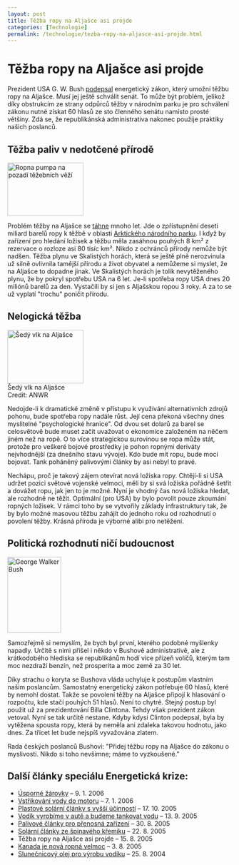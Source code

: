 ```yaml
---
layout: post
title: Těžba ropy na Aljašce asi projde
categories: [Technologie]
permalink: /technologie/tezba-ropy-na-aljasce-asi-projde.html
---
```

# Těžba ropy na Aljašce asi projde

Prezident USA G. W. Bush [podepsal](http://news.yahoo.com/news?tmpl=story&u=/ap/20050807/ap_on_go_co/arctic_refuge) energetický zákon, který umožní těžbu ropy na Aljašce. Musí jej ještě schválit senát. To může být problém, jelikož díky obstrukcím ze strany odpůrců těžby v národním parku je pro schválení zákonu nutné získat 60 hlasů ze sto členného senátu namísto prosté většiny. Zdá se, že republikánská administrativa nakonec použije praktiky našich poslanců.

## Těžba paliv v nedotčené přírodě

<div class="obry"><div class="leftbox"><img alt="Ropna pumpa na pozadí těžebních věží" height="119" src="http://techblog.srubar.net/images/ropna-pumpa-a-veze.jpg" width="170"/></div></div> 

Problém těžby na Aljašce se [táhne](http://www.heritage.org/Press/Commentary/ed031402c.cfm) mnoho let. Jde o zpřístupnění deseti miliard barelů ropy k těžbě v oblasti [Arktického národního parku](http://arctic.fws.gov/). I když by zařízení pro hledání ložisek a těžbu měla zasáhnou pouhých 8 km² z rezervace o rozloze asi 80 tisíc km². Nikdo z ochránců přírody nemůže být nadšen. Těžba plynu ve Skalistých horách, která se ještě plně nerozvinula už silně ovlivnila tamější přírodu a život obyvatel a nemůžeme si myslet, že na Aljašce to dopadne jinak. Ve Skalistých horách je tolik nevytěženého plynu, že by pokryl spotřebu USA na 6 let. Je-li spotřeba ropy USA dnes 20 miliónů barelů za den. Vystačili by si jen s Aljašskou ropou 3 roky. A za to se už vyplatí "trochu" poničit přírodu.

## Nelogická těžba

<div class="obry"><div class="leftbox"><img alt="Šedý vlk na Aljašce" height="120" src="http://techblog.srubar.net/images/sedy-vlk-aljaska.jpg" width="170"/></div>Šedý vlk na Aljašce <br/>Credit: ANWR</div> 

Nedojde-li k dramatické změně v přístupu k využívání alternativních zdrojů pohonu, bude spotřeba ropy nadále růst. Její cena překoná všechny dnes myslitelné "psychologické hranice". Od dvou set dolarů za barel se celosvětově bude muset začít uvažovat o ekonomice založeném na něčem jiném než na ropě. O to více strategickou surovinou se ropa může stát, protože pro veškeré bojové prostředky je pohon ropnými deriváty nejvhodnější (za dnešního stavu vývoje). Kdo bude mít ropu, bude moci bojovat. Tank poháněný palivovými články by asi nebyl to pravé.

Nechápu, proč je takový zájem otevírat nová ložiska ropy. Chtějí-li si USA udržet pozici světové vojenské velmoci, měli by si svá ložiska pořádně šetřit a dovážet ropu, jak jen to je možné. Nyní je vhodný čas nová ložiska hledat, ale rozhodně ne těžit. Optimální (pro USA) by bylo povolit pouze zkoumání ropných ložisek. V rámci toho by se vytvořily základy infrastruktury tak, že by bylo možné masovou těžbu zahájit do jednoho roku od rozhodnutí o povolení těžby. Krásná příroda je výborné alibi pro netěžení.

## Politická rozhodnutí ničí budoucnost

<div class="obry"><div class="leftbox"><img alt="George Walker Bush" height="170" src="http://techblog.srubar.net/images/george-walker-bush.jpg" width="120"/></div></div> 

Samozřejmě si nemyslím, že bych byl první, kterého podobné myšlenky napadly. Určitě s nimi přišel i někdo v Bushově administrativě, ale z krátkodobého hlediska se republikánům hodí více přízeň voličů, kterým tam moc nezdraží benzín, než prosperita a moc země za 30 let.

Díky strachu o koryta se Bushova vláda uchyluje k postupům vlastním našim poslancům. Samostatný energetický zákon potřebuje 60 hlasů, které by nemohl dostat. Takže se povolení těžby na Aljašce připojí k hlasování o rozpočtu, kde stačí pouhých 51 hlasů. Není to chytré. Stejný postup byl použit už za prezidentování Billa Clintona. Tehdy však prezident zákon vetoval. Nyní se tak určitě nestane. Kdyby kdysi Clinton podepsal, byla by vytěžena spousta ropy, která by neměla ani zdaleka takovou hodnotu, jako dnes. Za třicet let bude nejspíš vyvažována zlatem.

Rada českých poslanců Bushovi: "Přidej těžbu ropy na Aljašce do zákonu o myslivosti. Nikdo si toho nevšimne; máme to vyzkoušené."

## Další články speciálu Energetická krize:

  * [Úsporné žárovky](http://www.techblog.cz/veda/usporne-zarovky.html) – 9. 1. 2006
  * [Vstřikování vody do motoru](http://www.techblog.cz/technologie/vstrikovani-vody-do-motoru.html) – 7. 1. 2006
  * [Plastové solární články s vyšší účinností](http://www.techblog.cz/technologie/plastove-solarni-clanky-s-vyssi-ucinnosti.html) – 17. 10. 2005
  * [Vodík vyrobíme v autě a budeme tankovat vodu](http://www.techblog.cz/technologie/vodik-vyrobime-v-aute-a-budeme-tankovat-vodu.html) – 13. 9. 2005
  * [Palivové články pro přenosná zařízení](http://www.techblog.cz/technologie/palivove-clanky-pro-prenosna-zarizeni.html) – 30. 8. 2005
  * [Solární články ze špinavého křemíku](http://www.techblog.cz/technologie/solarni-clanky-ze-spinaveho-kremiku.html) – 22. 8. 2005
  * Těžba ropy na Aljašce asi projde – 15. 8. 2005
  * [Kanada je nová ropná velmoc](http://www.techblog.cz/technologie/kanada-je-nova-ropna-velmoc.html) – 3. 8. 2005
  * [Slunečnicový olej pro výrobu vodíku](http://www.techblog.cz/technologie/slunecnicovy-olej-pro-vyrobu-vodiku.html) – 25. 8. 2004



